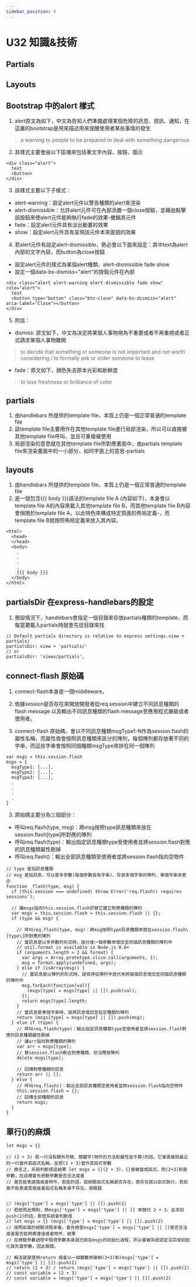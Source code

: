 ```yaml
---
sidebar_position: 9
---
```


# U32 知識&技術


## Partials 


## Layouts

## Bootstrap 中的alert 樣式
1. alert原文為如下，中文為告知人們準備處理某個危險的訊息、資訊、通知，在這裏的bootstrap是用來描述用來提醒使用者某些事情的發生
> a warning to people to be prepared to deal with something dangerous

2. 其樣式主要會由以下區塊來包括著文字內容、按鈕、圖示
```
<div class="alert">
  text
  <button>
</div>
```
3. 該樣式主要以下子樣式：
  - alert-warning：設定alert元件以警告種類的alert來渲染
  - alert-dismissible：允許alert元件可在內部添置一個close按鈕，並藉由點擊該按鈕來使alert元件能夠執行fade的效果-撤銷其元件
  - fade：設定alert元件具有淡出動畫的效果
  - show：設定alert元件具有呈現該元件本來面貌的效果
4. 若alert元件有設定alert-dismissible，勢必會以下面來設定：其中text為alert內部的文字內容，而button為close按鈕
  - 設定alert元件的樣式為某個alert種類、alert-dismissible fade show
  - 設定一個data-bs-dismiss="alert"的按鈕元件在內部
```
<div class="alert alert-warning alert-dismissible fade show" role="alert">
  text
  <button type="button" class="btn-close" data-bs-dismiss="alert" aria-label="Close"></button>
</div>
```

5. 附註：
  - dismiss: 原文如下，中文為決定將某個人事物視為不重要或者不再重視或者正式請求某個人事物離開
  > to decide that something or someone is not important and not worth considering / to formally ask or order someone to leave
  - fade：原文如下，顏色失去原本光彩和新鮮度
  > to lose freshness or brilliance of color


## partials
1. 由handlebars 所提供的template file，本質上仍是一個正常普通的template file
2. 該template file主要用作在其他template file進行局部渲染，所以可以直接被其他template file呼叫，並且可重複被使用
3. 局部渲染的意思就在其他template file所對應畫面中，由partials template file來渲染畫面中的一小部分，如同字面上的意思-partials

## layouts
1. 由handlebars 所提供的template file，本質上仍是一個正常普通的template file
2. 是一個包含{{{ body }}}語法的template file A (內容如下)，本身會以template file A的內容來載入其他template file B，而其他template file B內容會侷限於template file A，以此特色來構成特定頁面的佈局定義-，而template file B就按照佈局定義來放入其內容。
```
<html>
  <head>
  </head>
  <body>
    .
    .
    .
    .
    {{{ body }}}
  </body>
</html>
```


## partialsDir 在express-handlebars的設定
1. 預設情況下，handlebars會指定一個目錄來存放partials種類的template，而每當要載入partials時就會先從目錄來找
```
// Default partials directory is relative to express settings.view + partials/
partialsDir: view + 'partials/'
// or
partialsDir: 'views/partials',
```



## connect-flash 原始碼
1. connect-flash本身是一個middleware，
2. 依據session是否存在來開放開發者從req.session中建立不同訊息種類的flash message 以及輸出不同訊息種類的flash message至應用程式層級或者使用者。

3. connect-flash 原始碼，會以不同訊息種類msgType1-N作為session.flash的屬性名稱，而屬性值會按照訊息種類來區分的陣列，每個陣列都存放著不同的字串，而這些字串會按照同個種類msgType來排在同一個陣列
```
var msgs = this.session.flash
msgs = {
  msgType1: [...],
  msgType2: [...],
  msgType3: [...],
  .
  .
  .
  .
}
```

3. 原始碼主要分為三個部分：
  - 呼叫req.flash(type, msg)：將msg按照type訊息種類來放在session.flash\[type\]所對應的陣列
  - 呼叫req.flash(type)：輸出指定訊息種類type至使用者並將session.flash對應的訊息種類屬性刪掉
  - 呼叫req.flash()：輸出全部訊息種類至使用者並將session.flash指向空物件


```
// type 是指訊息種類
// msg 是指訊息，可以是多參數(每個參數皆為字串)、存放多個字串的陣列、單個字串來表示
function _flash(type, msg) {
  if (this.session === undefined) throw Error('req.flash() requires sessions');

  // 讓msgs指向this.session.flash好替它建立對應種類的陣列
  var msgs = this.session.flash = this.session.flash || {};
  if (type && msg) {

    // 呼叫req.flash(type, msg)：將msg按照type訊息種類來放在session.flash\[type\]所對應的陣列
    // 當訊息是以多參數的形式時，就分成一個參數來增加至同個訊息種類的陣列中
    // util.format is available in Node.js 0.6+
    if (arguments.length > 2 && format) {
      var args = Array.prototype.slice.call(arguments, 1);
      msg = format.apply(undefined, args);
    } else if (isArray(msg)) {
      // 當訊息是以陣列的形式時，就依序從陣列中迭代來將每個訊息增加至同個訊息種類的陣列中
      msg.forEach(function(val){
        (msgs[type] = msgs[type] || []).push(val);
      });
      return msgs[type].length;
    }
    // 當訊息是單個字串時，就將訊息增加至指定種類的陣列
    return (msgs[type] = msgs[type] || []).push(msg);
  } else if (type) {
    // 呼叫req.flash(type)：輸出指定訊息種類type至使用者並將session.flash對應的訊息種類屬性刪掉
    // 讓arr指向對應種類的陣列
    var arr = msgs[type];
    // 替session.flash刪去對應種類，但沒釋放陣列
    delete msgs[type];

    // 回傳對應種類的訊息
    return arr || [];
  } else {
    // 呼叫req.flash()：輸出全部訊息種類至使用者並將session.flash指向空物件
    this.session.flash = {};
    // 回傳全部種類的訊息
    return msgs;
  }
}
```


## 單行()的麻煩
```
let msgs = {}

// (2 + 3) 若一行沒有額外符號、關鍵字(物件的方法和屬性皆不算)的話，它會直接挑最近的一行當作其函式名稱，並把(2 + 3)當作其函式參數
// 換言之，系統判斷成這結果 let msgs = {}(2 + 3)，{}會被當成函式，而(2+3)則是參數，在這裡會先檢驗參數是否合法或者
// 是否能表達值或者物件，若能的話，就檢驗函式名稱是否存在，若存在就以函式執行，若前面不能表達其值或者函式名稱本身不存在，就報錯


// (msgs['type'] = msgs['type'] || []).push(2)
// 若依照此規則，將msgs['type'] = msgs['type'] || [] 來替代 2 + 3，且添加push(2)的話，那麼系統會判斷成
// let msgs = {} (msgs['type'] = msgs['type'] || []).push(2)
// 按照前面的檢驗流程來看，會先檢查msgs['type'] = msgs['type'] || []是否合法或者是否能夠表達值或者物件，結果
// 在檢驗參數過程中發現參數本身就已經在msgs的初始化過程，所以會被系統認定沒完成初始化就先當參數，因此報錯。

// 解法就是使用return 或者以一個變數來接納(2+3)和(msgs['type'] = msgs['type'] || []).push(2)
// return (2 + 3) / return (msgs['type'] = msgs['type'] || []).push(2)
// const variable = (2 + 3) 
// const variable = (msgs['type'] = msgs['type'] || []).push(2)

```